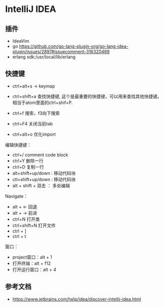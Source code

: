 # IntelliJ IDEA

## 插件
* IdeaVim
* go https://github.com/go-lang-plugin-org/go-lang-idea-plugin/issues/2897#issuecomment-316320489
* erlang  sdk:/usr/local/lib/erlang

## 快捷键
* ctrl+alt+s -> keymap
* ctrl+shift+a 查找快捷键, 这个是最重要的快捷键，可以用来查找其他快捷键。相当于atom里面的ctrl+shif+P.

* ctrl+f 搜索，f3向下搜索
* ctrl+F4 关闭当前tab
* ctrl+alt+o 优化import

编辑快捷键：
* ctrl+/ comment code block
* ctrl+Y 删除一行
* ctrl+D 复制一行
* alt+shift+up/down : 移动代码块
* ctl+shift+up/down : 移动代码块
* alt + shift + 双击 ： 多处编辑

Navigate：
* alt + ← 回退
* alt + → 前进
* ctrl+N 打开类
* ctrl+shift+N 打开文件
* ctrl + ]
* ctrl + t

窗口：
* project窗口：alt + 1
* 打开终端：alt + f12
* 打开运行窗口：alt + 4


## 参考文档
* https://www.jetbrains.com/help/idea/discover-intellij-idea.html
